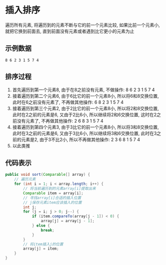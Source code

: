 # 插入排序

遍历所有元素, 将遍历到的元素不断与它的前一个元素比较, 如果比前一个元素小, 就把它换到前面去, 直到前面没有元素或者遇到比它更小的元素为止

## 示例数据
```
8 6 2 3 1 5 7 4
```
## 排序过程

1. 首先遍历到第一个元素8, 由于在8之前没有元素, 不做操作: 8 6 2 3 1 5 7 4
2. 接着遍历到第二个元素6, 由于6比它的前一个元素8小, 所以将6和8交换位置, 此时在6之前没有元素了, 不再做其他操作: 6 8 2 3 1 5 7 4
3. 接着遍历到第三个元素2, 由于2比它的前一个元素8小, 所以将2和8交换位置, 此时在2之前的元素是6, 又由于2比6小, 所以继续将2和6交换位置, 这时在2之前没有元素了, 不再做其他操作: 2 6 8 3 1 5 7 4
4. 接着遍历到第四个元素3, 由于3比它的前一个元素8小, 所以将3和8交换位置, 此时在3之前的元素是6, 又由于3比6小, 所以继续将3和6交换位置, 此时在3之前的元素是2, 由于3不比2小, 所以不再做其他操作: 2 3 6 8 1 5 7 4
5. 以此类推

## 代码表示

```java
public void sort(Comparable[] array) {
    // 遍历元素
    for (int i = 1; i < array.length; i++) {
        // 将当前遍历到的元素array[i]提取出来
        Comparable item = array[i];
        // 寻找array[i]合适的插入位置
        // j保存元素item应该插入的位置
        int j;
        for (j = i; j > 0; j--) {
            if (item.compareTo(array[j - 1]) < 0) {
                array[j] = array[j - 1];
            } else {
                break;
            }
        }
        // 将item插入j的位置
        array[j] = item;
    }
}
```
